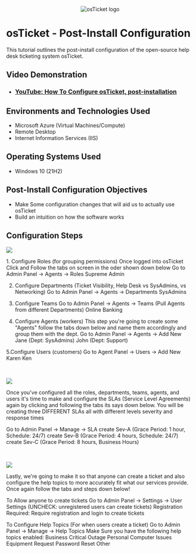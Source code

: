 <p align="center">
<img src="https://i.imgur.com/Clzj7Xs.png" alt="osTicket logo"/>
</p>

<h1>osTicket - Post-Install Configuration</h1>
This tutorial outlines the post-install configuration of the open-source help desk ticketing system osTicket.<br />


<h2>Video Demonstration</h2>

- ### [YouTube: How To Configure osTicket, post-installation](https://www.youtube.com)

<h2>Environments and Technologies Used</h2>

- Microsoft Azure (Virtual Machines/Compute)
- Remote Desktop
- Internet Information Services (IIS)

<h2>Operating Systems Used </h2>

- Windows 10</b> (21H2)

<h2>Post-Install Configuration Objectives</h2>

- Make Some configuration changes that will aid us to actually use osTicket
- Build an intuition on how the software works 


<h2>Configuration Steps</h2>

<p>
<img src="(https://github.com/user-attachments/assets/456a404a-cab5-4f01-b902-22bfb96f934d)
"/>
</p>
<p>
1. Configure Roles (for grouping permissions)
  Once logged into osTicket Click and Follow the tabs on screen in the oder shown down below 
Go to Admin Panel -> Agents -> Roles
Supreme Admin

2. Configure Departments (Ticket Visibility, Help Desk vs SysAdmins, vs Networking)
Go to Admin Panel -> Agents -> Departments
SysAdmins


3. Configure Teams
Go to Admin Panel -> Agents -> Teams (Pull Agents from different Departments)
Online Banking


4. Configure Agents (workers) This step you're going to create some "Agents" follow the tabs down below and name them accordingly and group them with the dept. 
Go to Admin Panel -> Agents -> Add New
Jane (Dept: SysAdmins)
John (Dept: Support)

5.Configure Users (customers)
Go to Agent Panel -> Users -> Add New
Karen
Ken


</p>
<br />

<p>
<img src="https://github.com/user-attachments/assets/45b4e407-0e4c-49c6-926e-80a36d461388
"/>
</p>
<p>
Once you've configured all the roles, departments, teams, agents, and users it's time to make and configure the SLAs (Service Level Agreements) 
  again by clicking and following the tabs its says down below. You will be creating three DIFFERENT SLAs all with different levels severity and response times

 Go to  Admin Panel -> Manage -> SLA
create Sev-A (Grace Period: 1 hour, Schedule: 24/7)
create Sev-B (Grace Period: 4 hours, Schedule: 24/7)
create Sev-C (Grace Period: 8 hours, Business Hours)

  
</p>
<br />

<p>
<img src="https://github.com/user-attachments/assets/c71127ec-a2b5-472a-9e8f-9eaf11168dc9
"/>
</p>
<p>
Lastly, we're going to make it so that anyone can create a ticket and also configure the help topics to more accurately fit what our services provide. Once again follow the tabs and steps down below! 

 To Allow anyone to create tickets
Go to Admin Panel -> Settings -> User Settings (UNCHECK: unregistered users can create tickets)
Registration Required: Require registration and login to create tickets 

To Configure Help Topics (For when users create a ticket)
Go to Admin Panel -> Manage -> Help Topics
Make Sure you have the following help topics enabled: 
Business Critical Outage
Personal Computer Issues
Equipment Request
Password Reset
Other


</p>
<br />
